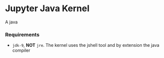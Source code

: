 # Jupyter Java Kernel

A java

### Requirements

*   `jdk-9`, **NOT** `jre`. The kernel uses the jshell tool and by extension the java compiler